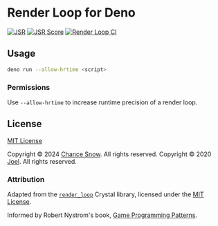 # Render Loop for Deno

[![JSR](https://jsr.io/badges/@chances/render-loop)](https://jsr.io/@chances/render-loop)
[![JSR Score](https://jsr.io/badges/@chances/render-loop/score)](https://jsr.io/@chances/render-loop)
[![Render Loop CI](https://github.com/chances/render-loop/actions/workflows/deno.yml/badge.svg)](https://github.com/chances/render-loop/actions/workflows/deno.yml)

## Usage

```sh
deno run --allow-hrtime <script>
```

### Permissions

Use `--allow-hrtime` to increase runtime precision of a render loop.

## License

[MIT License](https://opensource.org/licenses/MIT)

Copyright &copy; 2024 [Chance Snow](https://chancesnow.me). All rights reserved.
Copyright &copy; 2020 [Joel](https://github.com/da1nerd). All rights reserved.

### Attribution

Adapted from the [`render_loop`](https://www.shardbox.org/shards/render_loop) Crystal library, licensed under the [MIT License](https://github.com/da1nerd/render_loop/blob/master/LICENSE).

Informed by Robert Nystrom's book, [Game Programming Patterns](http://gameprogrammingpatterns.com).
